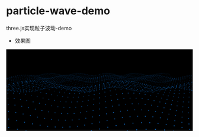 # particle-wave-demo
three.js实现粒子波动-demo

- 效果图


![particle-wave-demo.png](./particle-wave-demo.png)
